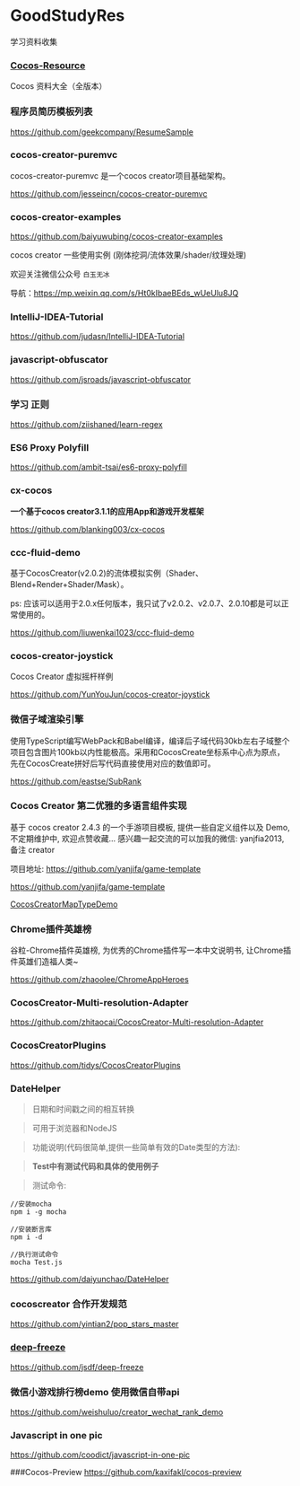 # GoodStudyRes
学习资料收集




### [Cocos-Resource](https://github.com/fusijie/Cocos-Resource)

Cocos 资料大全（全版本）

### 程序员简历模板列表

https://github.com/geekcompany/ResumeSample

### cocos-creator-puremvc

cocos-creator-puremvc 是一个cocos creator项目基础架构。

https://github.com/jesseincn/cocos-creator-puremvc

### cocos-creator-examples

https://github.com/baiyuwubing/cocos-creator-examples

cocos creator 一些使用实例 (刚体挖洞/流体效果/shader/纹理处理)

欢迎关注微信公众号 `白玉无冰`

导航：https://mp.weixin.qq.com/s/Ht0kIbaeBEds_wUeUlu8JQ

### IntelliJ-IDEA-Tutorial

https://github.com/judasn/IntelliJ-IDEA-Tutorial

### javascript-obfuscator

https://github.com/jsroads/javascript-obfuscator

### 学习 正则

https://github.com/ziishaned/learn-regex

### ES6 Proxy Polyfill 

https://github.com/ambit-tsai/es6-proxy-polyfill

### cx-cocos

**一个基于cocos creator3.1.1的应用App和游戏开发框架**

https://github.com/blanking003/cx-cocos

### ccc-fluid-demo

基于CocosCreator(v2.0.2)的流体模拟实例（Shader、Blend+Render+Shader/Mask）。

ps: 应该可以适用于2.0.x任何版本，我只试了v2.0.2、v2.0.7、2.0.10都是可以正常使用的。

https://github.com/liuwenkai1023/ccc-fluid-demo

### cocos-creator-joystick

Cocos Creator 虚拟摇杆样例

https://github.com/YunYouJun/cocos-creator-joystick

### 微信子域渲染引擎

使用TypeScript编写WebPack和Babel编译，编译后子域代码30kb左右子域整个项目包含图片100kb以内性能极高。采用和CocosCreate坐标系中心点为原点，先在CocosCreate拼好后写代码直接使用对应的数值即可。

https://github.com/eastse/SubRank

### Cocos Creator 第二优雅的多语言组件实现

基于 cocos creator 2.4.3 的一个手游项目模板, 提供一些自定义组件以及 Demo, 不定期维护中, 欢迎点赞收藏... 感兴趣一起交流的可以加我的微信: yanjfia2013, 备注 creator

项目地址: https://github.com/yanjifa/game-template

https://github.com/yanjifa/game-template



[CocosCreatorMapTypeDemo](https://github.com/genxium/CocosCreatorMapTypeDemo)

### Chrome插件英雄榜

谷粒-Chrome插件英雄榜, 为优秀的Chrome插件写一本中文说明书, 让Chrome插件英雄们造福人类~

https://github.com/zhaoolee/ChromeAppHeroes

### CocosCreator-Multi-resolution-Adapter

https://github.com/zhitaocai/CocosCreator-Multi-resolution-Adapter

### CocosCreatorPlugins

https://github.com/tidys/CocosCreatorPlugins

### DateHelper

> 日期和时间戳之间的相互转换

> 可用于浏览器和NodeJS

> 功能说明(代码很简单,提供一些简单有效的Date类型的方法):

> **Test中有测试代码和具体的使用例子**

> 测试命令:

```
//安装mocha
npm i -g mocha

//安装断言库
npm i -d

//执行测试命令
mocha Test.js 
```

https://github.com/daiyunchao/DateHelper

### cocoscreator 合作开发规范

https://github.com/yintian2/pop_stars_master

### [deep-freeze](https://github.com/jsdf/deep-freeze)

https://github.com/jsdf/deep-freeze

### 微信小游戏排行榜demo 使用微信自带api

https://github.com/weishuluo/creator_wechat_rank_demo

### Javascript in one pic

https://github.com/coodict/javascript-in-one-pic


###Cocos-Preview
https://github.com/kaxifakl/cocos-preview
